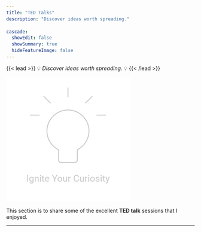 ```yaml
---
title: "TED Talks"
description: "Discover ideas worth spreading."

cascade:
  showEdit: false
  showSummary: true
  hideFeatureImage: false
---
```


{{< lead >}}
💡 *Discover ideas worth spreading.* 💡 
{{< /lead >}}

![](/tedtalk/ignite.png)

This section is to share some of the excellent **TED talk** sessions that I enjoyed. 

---
